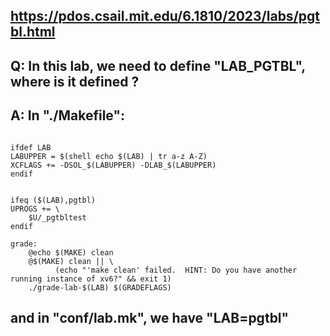 ## https://pdos.csail.mit.edu/6.1810/2023/labs/pgtbl.html
## Q: In this lab, we need to define "LAB_PGTBL", where is it defined ?
## A: In "./Makefile":
```make

ifdef LAB
LABUPPER = $(shell echo $(LAB) | tr a-z A-Z)
XCFLAGS += -DSOL_$(LABUPPER) -DLAB_$(LABUPPER)
endif


ifeq ($(LAB),pgtbl)
UPROGS += \
	$U/_pgtbltest
endif

grade:
	@echo $(MAKE) clean
	@$(MAKE) clean || \
          (echo "'make clean' failed.  HINT: Do you have another running instance of xv6?" && exit 1)
	./grade-lab-$(LAB) $(GRADEFLAGS)

```
## and in "conf/lab.mk", we have "LAB=pgtbl"